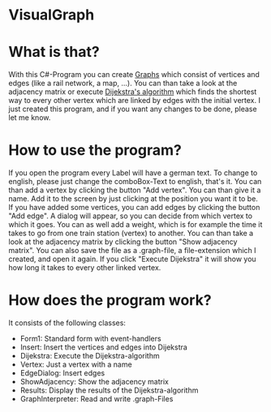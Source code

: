 # VisualGraph
# What is that?
With this C#-Program you can create [Graphs](https://en.wikipedia.org/wiki/Graph_(discrete_mathematics)) which consist of vertices and edges (like a rail network, a map, ...).
You can than take a look at the adjacency matrix or execute [Dijekstra's algorithm](https://en.wikipedia.org/wiki/Dijkstra%27s_algorithm) which finds the shortest way to every other vertex which are linked by edges with the initial vertex. I just created this program, and if you want any changes to be done, please let me know.
# How to use the program?
If you open the program every Label will have a german text. To change to english, please just change the comboBox-Text to english, that's it.
You can than add a vertex by clicking the button "Add vertex". You can than give it a name. Add it to the screen by just clicking at the position you want it to be.
If you have added some vertices, you can add edges by clicking the button "Add edge".
A dialog will appear, so you can decide from which vertex to which it goes. You can as well add a weight, which is for example the time it takes to go from one train station (vertex) to another.
You can than take a look at the adjacency matrix by clicking the button "Show adjacency matrix".
You can also save the file as a .graph-file, a file-extension which I created, and open it again.
If you click "Execute Dijekstra" it will show you how long it takes to every other linked vertex.
# How does the program work?
It consists of the following classes:
* Form1: Standard form with event-handlers
* Insert: Insert the vertices and edges into Dijekstra
* Dijekstra: Execute the Dijekstra-algorithm
* Vertex: Just a vertex with a name
* EdgeDialog: Insert edges
* ShowAdjacency: Show the adjacency matrix
* Results: Display the results of the Dijekstra-algorithm
* GraphInterpreter: Read and write .graph-Files
